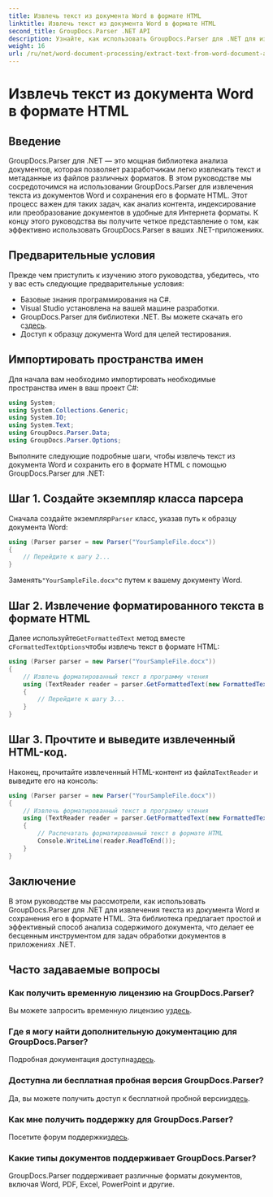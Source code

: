 ```yaml
---
title: Извлечь текст из документа Word в формате HTML
linktitle: Извлечь текст из документа Word в формате HTML
second_title: GroupDocs.Parser .NET API
description: Узнайте, как использовать GroupDocs.Parser для .NET для извлечения текста из документов Word и сохранения его в формате HTML. Пошаговое руководство с примерами кода.
weight: 16
url: /ru/net/word-document-processing/extract-text-from-word-document-as-html/
---
```


# Извлечь текст из документа Word в формате HTML

## Введение
GroupDocs.Parser для .NET — это мощная библиотека анализа документов, которая позволяет разработчикам легко извлекать текст и метаданные из файлов различных форматов. В этом руководстве мы сосредоточимся на использовании GroupDocs.Parser для извлечения текста из документов Word и сохранения его в формате HTML. Этот процесс важен для таких задач, как анализ контента, индексирование или преобразование документов в удобные для Интернета форматы. К концу этого руководства вы получите четкое представление о том, как эффективно использовать GroupDocs.Parser в ваших .NET-приложениях.
## Предварительные условия
Прежде чем приступить к изучению этого руководства, убедитесь, что у вас есть следующие предварительные условия:
- Базовые знания программирования на C#.
- Visual Studio установлена на вашей машине разработки.
-  GroupDocs.Parser для библиотеки .NET. Вы можете скачать его с[здесь](https://releases.groupdocs.com/parser/net/).
- Доступ к образцу документа Word для целей тестирования.
## Импортировать пространства имен
Для начала вам необходимо импортировать необходимые пространства имен в ваш проект C#:
```csharp
using System;
using System.Collections.Generic;
using System.IO;
using System.Text;
using GroupDocs.Parser.Data;
using GroupDocs.Parser.Options;
```
Выполните следующие подробные шаги, чтобы извлечь текст из документа Word и сохранить его в формате HTML с помощью GroupDocs.Parser для .NET:
## Шаг 1. Создайте экземпляр класса парсера
 Сначала создайте экземпляр`Parser` класс, указав путь к образцу документа Word:
```csharp
using (Parser parser = new Parser("YourSampleFile.docx"))
{
    // Перейдите к шагу 2...
}
```
 Заменять`"YourSampleFile.docx"`с путем к вашему документу Word.
## Шаг 2. Извлечение форматированного текста в формате HTML
 Далее используйте`GetFormattedText` метод вместе с`FormattedTextOptions`чтобы извлечь текст в формате HTML:
```csharp
using (Parser parser = new Parser("YourSampleFile.docx"))
{
    // Извлечь форматированный текст в программу чтения
    using (TextReader reader = parser.GetFormattedText(new FormattedTextOptions(FormattedTextMode.Html)))
    {
        // Перейдите к шагу 3...
    }
}
```
## Шаг 3. Прочтите и выведите извлеченный HTML-код.
 Наконец, прочитайте извлеченный HTML-контент из файла`TextReader` и выведите его на консоль:
```csharp
using (Parser parser = new Parser("YourSampleFile.docx"))
{
    // Извлечь форматированный текст в программу чтения
    using (TextReader reader = parser.GetFormattedText(new FormattedTextOptions(FormattedTextMode.Html)))
    {
        // Распечатать форматированный текст в формате HTML
        Console.WriteLine(reader.ReadToEnd());
    }
}
```
## Заключение
В этом руководстве мы рассмотрели, как использовать GroupDocs.Parser для .NET для извлечения текста из документа Word и сохранения его в формате HTML. Эта библиотека предлагает простой и эффективный способ анализа содержимого документа, что делает ее бесценным инструментом для задач обработки документов в приложениях .NET.

## Часто задаваемые вопросы
### Как получить временную лицензию на GroupDocs.Parser?
 Вы можете запросить временную лицензию у[здесь](https://purchase.groupdocs.com/temporary-license/).
### Где я могу найти дополнительную документацию для GroupDocs.Parser?
 Подробная документация доступна[здесь](https://tutorials.groupdocs.com/parser/net/).
### Доступна ли бесплатная пробная версия GroupDocs.Parser?
 Да, вы можете получить доступ к бесплатной пробной версии[здесь](https://releases.groupdocs.com/).
### Как мне получить поддержку для GroupDocs.Parser?
 Посетите форум поддержки[здесь](https://forum.groupdocs.com/c/parser/17).
### Какие типы документов поддерживает GroupDocs.Parser?
GroupDocs.Parser поддерживает различные форматы документов, включая Word, PDF, Excel, PowerPoint и другие.